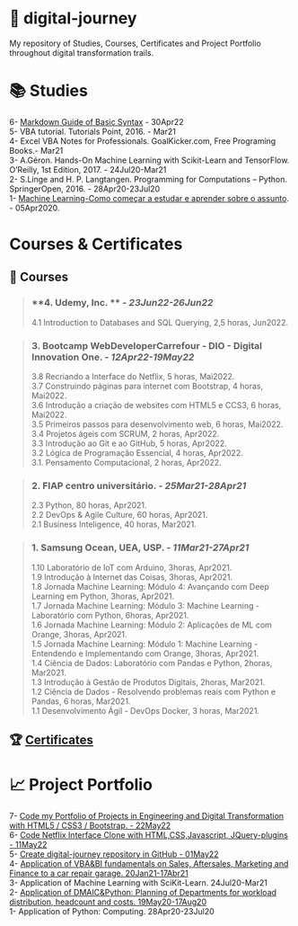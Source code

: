 # :rocket: digital-journey  

My repository of Studies, Courses, Certificates and Project Portfolio throughout digital transformation trails.

# :books: Studies  

6- [Markdown Guide of Basic Syntax](https://www.markdownguide.org/basic-syntax/) - 30Apr22  
5- VBA tutorial. Tutorials Point, 2016. - Mar21  
4- Excel VBA Notes for Professionals. GoalKicker.com, Free Programing Books.- Mar21  
3- A.Géron. Hands-On Machine Learning with Scikit-Learn and TensorFlow. O’Reilly, 1st Edition, 2017. - 24Jul20-Mar21  
2- S.Linge and H. P. Langtangen. Programming for Computations – Python. SpringerOpen, 2016. - 28Apr20-23Jul20  
1- [Machine Learning-Como começar a estudar e aprender sobre o assunto](https://www.youtube.com/watch?v=9aCUXJXPHGw). - 05Apr2020.    
	
# Courses & Certificates  
		
## :school: Courses  

> ### **4. Udemy, Inc. ** ***- 23Jun22-26Jun22***  	
>
> 4.1 Introduction to Databases and SQL Querying, 2,5 horas, Jun2022.  

> ### **3. Bootcamp WebDeveloperCarrefour - DIO - Digital Innovation One.** ***- 12Apr22-19May22***  	
>
> 3.8 Recriando a Interface do Netflix, 5 horas, Mai2022.  
> 3.7 Construindo páginas para internet com Bootstrap, 4 horas, Mai2022.  
> 3.6 Introdução a criação de websites com HTML5 e CCS3, 6 horas, Mai2022.  
> 3.5 Primeiros passos para desenvolvimento web, 6 horas, Mai2022.  
> 3.4 Projetos ágeis com SCRUM, 2 horas, Apr2022.  
> 3.3 Introdução ao Git e ao GitHub, 5 horas, Apr2022.  
> 3.2 Lógica de Programação Essencial, 4 horas, Apr2022.  
> 3.1. Pensamento Computacional, 2 horas, Apr2022.  

> ### **2. FIAP centro universitário.** ***- 25Mar21-28Apr21***	
>
> 2.3 Python, 80 horas, Apr2021.  
> 2.2 DevOps & Agile Culture, 60 horas, Apr2021.  
> 2.1 Business Inteligence, 40 horas, Mar2021.  

> ### **1. Samsung Ocean, UEA, USP.** ***- 11Mar21-27Apr21***	
>
> 1.10 Laboratório de IoT com Arduino, 3horas, Apr2021.  
> 1.9 Introdução à Internet das Coisas, 3horas, Apr2021.  
> 1.8 Jornada Machine Learning: Módulo 4: Avançando com Deep Learning em Python, 3horas, Apr2021.  
> 1.7 Jornada Machine Learning: Módulo 3: Machine Learning - Laboratório com Python, 6horas, Apr2021.  
> 1.6 Jornada Machine Learning: Módulo 2: Aplicações de ML com Orange, 3horas, Apr2021.  
> 1.5 Jornada Machine Learning: Módulo 1: Machine Learning - Entendendo e Implementando com Orange, 3horas, Apr2021.  
> 1.4 Ciência de Dados: Laboratório com Pandas e Python, 2horas, Mar2021.  
> 1.3 Introdução à Gestão de Produtos Digitais, 2horas, Mar2021.  
> 1.2 Ciência de Dados - Resolvendo problemas reais com Python e Pandas, 6 horas, Mar2021.  
> 1.1 Desenvolvimento Ágil - DevOps Docker, 3 horas, Mar2021.  
	
## :trophy: [Certificates](https://github.com/jfelicio51/digital-journey/tree/master/Certificates)  

#  :chart_with_upwards_trend: Project Portfolio 

7- [Code my Portfolio of Projects in Engineering and Digital Transformation with HTML5 / CSS3 / Bootstrap. - 22May22](https://jfelicio51.github.io/)  
6- [Code Netflix Interface Clone with HTML,CSS,Javascript, JQuery-plugins - 11May22](https://github.com/jfelicio51/Netflix_project.git)  
5- [Create digital-journey repository in GitHub - 01May22](https://github.com/jfelicio51/digital-journey.git)  
4- [Application of VBA&BI fundamentals on Sales, Aftersales, Marketing and Finance to a car repair garage. 20Jan21-17Abr21](https://jfelicio51.github.io/)  
3- Application of Machine Learning with SciKit-Learn. 24Jul20-Mar21  
2- [Application of DMAIC&Python: Planning of Departments for workload distribution, headcount and costs. 19May20-17Aug20](https://jfelicio51.github.io/)    
1- Application of Python: Computing. 28Apr20-23Jul20  

